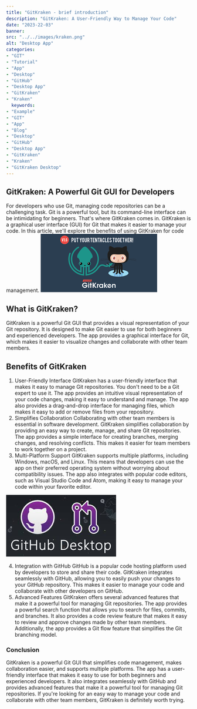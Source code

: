 ```yaml
---
title: "GitKraken - brief introduction"
description: "GitKraken: A User-Friendly Way to Manage Your Code"
date: "2023-22-03"
banner:
src: "../../images/kraken.png"
alt: "Desktop App"
categories:
- "GIT"
- "Tutorial"
- "App"
- "Desktop"
- "GitHub"
- "Desktop App"
- "GitKraken"
- "Kraken"
  keywords:
- "Example"
- "GIT"
- "App"
- "Blog"
- "Desktop"
- "GitHub"
- "Desktop App"
- "GitKraken"
- "Kraken"
- "GitKraken Desktop"
---
```

## GitKraken: A Powerful Git GUI for Developers

For developers who use Git, managing code repositories can be a challenging task. Git is a powerful tool, but its command-line interface can be intimidating for beginners. That's where GitKraken comes in. GitKraken is a graphical user interface (GUI) for Git that makes it easier to manage your code. In this article, we'll explore the benefits of using GitKraken for code management.
![This is the alt tag.](../../images/kraken2.png)

## What is GitKraken?

GitKraken is a powerful Git GUI that provides a visual representation of your Git repository. It is designed to make Git easier to use for both beginners and experienced developers. The app provides a graphical interface for Git, which makes it easier to visualize changes and collaborate with other team members.



## Benefits of GitKraken

1. User-Friendly Interface
   GitKraken has a user-friendly interface that makes it easy to manage Git repositories. You don't need to be a Git expert to use it. The app provides an intuitive visual representation of your code changes, making it easy to understand and manage. The app also provides a drag-and-drop interface for managing files, which makes it easy to add or remove files from your repository.
2. Simplifies Collaboration
   Collaborating with other team members is essential in software development. GitKraken simplifies collaboration by providing an easy way to create, manage, and share Git repositories. The app provides a simple interface for creating branches, merging changes, and resolving conflicts. This makes it easier for team members to work together on a project.
3. Multi-Platform Support
   GitKraken supports multiple platforms, including Windows, macOS, and Linux. This means that developers can use the app on their preferred operating system without worrying about compatibility issues. The app also integrates with popular code editors, such as Visual Studio Code and Atom, making it easy to manage your code within your favorite editor.


![This is the alt tag.](../../images/githubdesktop3.png)

4. Integration with GitHub
   GitHub is a popular code hosting platform used by developers to store and share their code. GitKraken integrates seamlessly with GitHub, allowing you to easily push your changes to your GitHub repository. This makes it easier to manage your code and collaborate with other developers on GitHub.
5. Advanced Features
   GitKraken offers several advanced features that make it a powerful tool for managing Git repositories. The app provides a powerful search function that allows you to search for files, commits, and branches. It also provides a code review feature that makes it easy to review and approve changes made by other team members. Additionally, the app provides a Git flow feature that simplifies the Git branching model.
### Conclusion
GitKraken is a powerful Git GUI that simplifies code management, makes collaboration easier, and supports multiple platforms. The app has a user-friendly interface that makes it easy to use for both beginners and experienced developers. It also integrates seamlessly with GitHub and provides advanced features that make it a powerful tool for managing Git repositories. If you're looking for an easy way to manage your code and collaborate with other team members, GitKraken is definitely worth trying.

